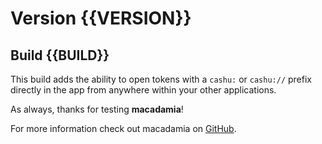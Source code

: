 # Version {{VERSION}}
## Build {{BUILD}}

This build adds the ability to open tokens with a `cashu:` or `cashu://` prefix directly in the app from anywhere within your other applications.

As always, thanks for testing **macadamia**!

For more information check out macadamia on [GitHub](https://github.com/zeugmaster/macadamia).
